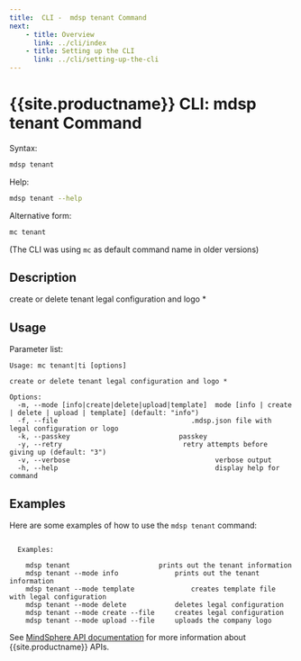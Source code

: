 ```yaml
---
title:  CLI -  mdsp tenant Command
next:
    - title: Overview
      link: ../cli/index
    - title: Setting up the CLI
      link: ../cli/setting-up-the-cli
---
```


# {{site.productname}} CLI: mdsp tenant Command

Syntax:

```bash
mdsp tenant
```

Help:

```bash
mdsp tenant --help
```

Alternative form:

```bash
mc tenant
```

(The CLI was using `mc` as default command name in older versions)

## Description

create or delete tenant legal configuration and logo *

## Usage

Parameter list:

```text
Usage: mc tenant|ti [options]

create or delete tenant legal configuration and logo *

Options:
  -m, --mode [info|create|delete|upload|template]  mode [info | create | delete | upload | template] (default: "info")
  -f, --file                                 .mdsp.json file with legal configuration or logo
  -k, --passkey                           passkey
  -y, --retry                              retry attempts before giving up (default: "3")
  -v, --verbose                                    verbose output
  -h, --help                                       display help for command

```

## Examples

Here are some examples of how to use the `mdsp tenant` command:

```text

  Examples:

    mdsp tenant 					 prints out the tenant information
    mdsp tenant --mode info 			 prints out the tenant information
    mdsp tenant --mode template 			 creates template file with legal configuration
    mdsp tenant --mode delete 			 deletes legal configuration
    mdsp tenant --mode create --file  	 creates legal configuration
    mdsp tenant --mode upload --file  	 uploads the company logo

```

See [MindSphere API documentation](https://documentation.mindsphere.io/MindSphere/apis/index.html) for more information about {{site.productname}} APIs.
